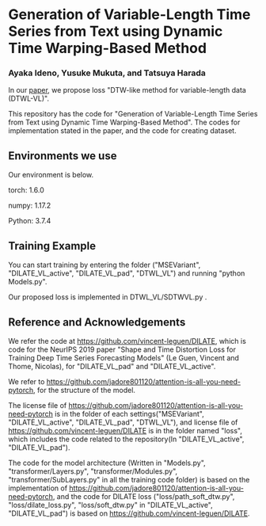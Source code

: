 # Generation of Variable-Length Time Series from Text using Dynamic Time Warping-Based Method

### Ayaka Ideno, Yusuke Mukuta, and Tatsuya Harada

In our [paper](https://dl.acm.org/doi/10.1145/3469877.3495644), we propose loss "DTW-like method for variable-length data (DTWL-VL)".

This repository has the code for "Generation of Variable-Length Time Series from Text using Dynamic Time Warping-Based Method".
The codes for implementation stated in the paper, and the code for creating dataset.



##  Environments we use



Our environment is below.

torch:  1.6.0

numpy:  1.17.2 

Python: 3.7.4


##  Training Example
You can start training by entering the folder ("MSEVariant", "DILATE_VL_active", "DILATE_VL_pad", "DTWL_VL") and
running "python Models.py".

Our proposed loss is implemented in DTWL_VL/SDTWVL.py .


## Reference and Acknowledgements 

We refer the code at https://github.com/vincent-leguen/DILATE, which is code for the NeurIPS 2019 paper "Shape and Time Distortion Loss for Training Deep Time Series Forecasting Models" (Le Guen, Vincent and Thome, Nicolas), for "DILATE_VL_pad" and "DILATE_VL_active".

We refer to https://github.com/jadore801120/attention-is-all-you-need-pytorch, for the structure of the model. 

The license file of https://github.com/jadore801120/attention-is-all-you-need-pytorch is in the folder of each settings("MSEVariant", "DILATE_VL_active", "DILATE_VL_pad", "DTWL_VL"), and license file of https://github.com/vincent-leguen/DILATE is in the folder named "loss", which includes the code related to the repository(In "DILATE_VL_active", "DILATE_VL_pad").

The code for the model architecture (Written in "Models.py", "transformer/Layers.py", "transformer/Modules.py", "transformer/SubLayers.py" in all the training code folder) is based on the implementation of https://github.com/jadore801120/attention-is-all-you-need-pytorch, and
the code for DILATE loss ("loss/path_soft_dtw.py", "loss/dilate_loss.py", "loss/soft_dtw.py" in "DILATE_VL_active", "DILATE_VL_pad") is based on https://github.com/vincent-leguen/DILATE.

